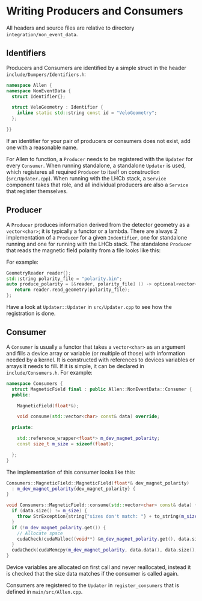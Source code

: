 Writing Producers and Consumers
=====

All headers and source files are relative to directory `integration/non_event_data`.


Identifiers
-----------

Producers and Consumers are identified by a simple struct in the
header `include/Dumpers/Identifiers.h`:

```c++
namespace Allen {
namespace NonEventData {
  struct Identifier{};

  struct VeloGeometry : Identifier {
    inline static std::string const id = "VeloGeometry";
  };

}}
```

If an identifier for your pair of producers or consumers does not
exist, add one with a reasonable name.

For Allen to function, a `Producer` needs to be registered with the
`Updater` for every `Consumer`. When running standalone, a standalone
`Updater` is used, which registeres all required `Producer` to itself
on construction (`src/Updater.cpp`). When running with the LHCb stack,
a `Service` component takes that role, and all individual producers
are also a `Service` that register themselves.

Producer
--------

A `Producer` produces information derived from the detector geometry
as a `vector<char>`; it is typically a functor or a lambda. There are
always 2 implementation of a `Producer` for a given `Indentifier`, one
for standalone running and one for running with the LHCb stack. The
standalone `Producer` that reads the magnetic field polarity from a
file looks like this:

For example:
```c++
GeometryReader reader{};
std::string polarity_file = "polarity.bin";
auto produce_polarity = [&reader, polarity_file] () -> optional<vector<char>> {
   return reader.read_geometry(polarity_file);
};
```

Have a look at `Updater::Updater` in `src/Updater.cpp` to see how the
registration is done.

Consumer
--------

A `Consumer` is usually a functor that takes a `vector<char>` as
an argument and fills a device array or variable (or multiple of
those) with information needed by a kernel. It is constructed with
references to devices variables or arrays it needs to fill. If it is
simple, it can be declared in `include/Consumers.h`. For example:
```c++
namespace Consumers {
  struct MagneticField final : public Allen::NonEventData::Consumer {
  public:

    MagneticField(float*&);

    void consume(std::vector<char> const& data) override;

  private:

    std::reference_wrapper<float*> m_dev_magnet_polarity;
    const size_t m_size = sizeof(float);

  };
}
```

The implementation of this consumer looks like this:
```c++
Consumers::MagneticField::MagneticField(float*& dev_magnet_polarity)
  : m_dev_magnet_polarity{dev_magnet_polarity} {
}

void Consumers::MagneticField::consume(std::vector<char> const& data) {
  if (data.size() != m_size) {
    throw StrException{string{"sizes don't match: "} + to_string(m_size) + " " + to_string(data.size())};
  }
  if (!m_dev_magnet_polarity.get()) {
    // Allocate space
    cudaCheck(cudaMalloc((void**) &m_dev_magnet_polarity.get(), data.size()));
  }
  cudaCheck(cudaMemcpy(m_dev_magnet_polarity, data.data(), data.size(), cudaMemcpyHostToDevice));
}
```
Device variables are allocated on first call and never reallocated,
instead it is checked that the size data matches if the consumer is
called again.

Consumers are registered to the `Updater` in `register_consumers` that
is defined in `main/src/Allen.cpp`.
